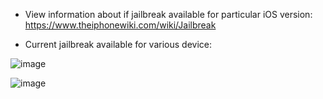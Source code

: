 - View information about if jailbreak available for particular iOS version: https://www.theiphonewiki.com/wiki/Jailbreak

- Current jailbreak available for various device:

![image](https://cloud.githubusercontent.com/assets/3501170/26197620/32ffe9c2-3c06-11e7-8b48-e4dc0a832928.png)

![image](https://cloud.githubusercontent.com/assets/3501170/26197675/66fe84e0-3c06-11e7-86e6-d9bac996d34e.png)

